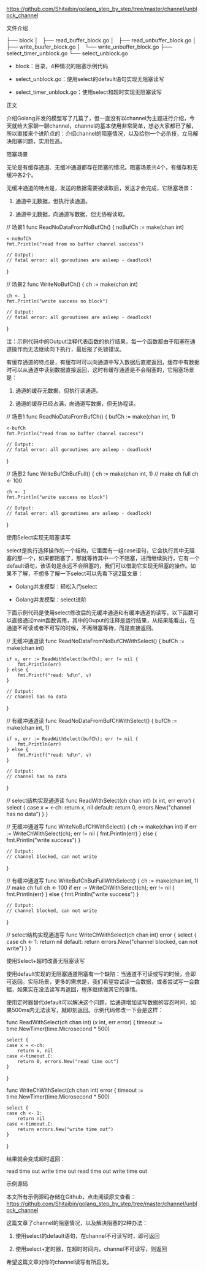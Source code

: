 https://github.com/Shitaibin/golang_step_by_step/tree/master/channel/unblock_channel



文件介绍

├── block
│   ├── read_buffer_block.go
│   ├── read_unbuffer_block.go
│   ├── write_buufer_block.go
│   └── write_unbuffer_block.go
├── select_timer_unblock.go
└── select_unblock.go


- block：目录，4种情况的阻塞示例代码

- select_unblock.go：使用select的default语句实现无阻塞读写

- select_timer_unblock.go：使用select和超时实现无阻塞读写

正文

介绍Golang并发的模型写了几篇了，但一直没有以channel为主题进行介绍，今天就给大家聊一聊channel，channel的基本使用非常简单，想必大家都已了解，所以直接来个进阶点的：介绍channel的阻塞情况，以及给你一个必杀技，立马解决阻塞问题，实用性高。

阻塞场景

无论是有缓存通道、无缓冲通道都存在阻塞的情况。阻塞场景共4个，有缓存和无缓冲各2个。

无缓冲通道的特点是，发送的数据需要被读取后，发送才会完成，它阻塞场景：

1. 通道中无数据，但执行读通道。

1. 通道中无数据，向通道写数据，但无协程读取。

// 场景1
func ReadNoDataFromNoBufCh() {
	noBufCh := make(chan int)

	<-noBufCh
	fmt.Println("read from no buffer channel success")

	// Output:
	// fatal error: all goroutines are asleep - deadlock!
}

// 场景2
func WriteNoBufCh() {
	ch := make(chan int)

	ch <- 1
	fmt.Println("write success no block")
	
	// Output:
	// fatal error: all goroutines are asleep - deadlock!
}

注：示例代码中的Output注释代表函数的执行结果，每一个函数都由于阻塞在通道操作而无法继续向下执行，最后报了死锁错误。

有缓存通道的特点是，有缓存时可以向通道中写入数据后直接返回，缓存中有数据时可以从通道中读到数据直接返回，这时有缓存通道是不会阻塞的，它阻塞场景是：

1. 通道的缓存无数据，但执行读通道。

1. 通道的缓存已经占满，向通道写数据，但无协程读。

// 场景1
func ReadNoDataFromBufCh() {
	bufCh := make(chan int, 1)

	<-bufCh
	fmt.Println("read from no buffer channel success")

	// Output:
	// fatal error: all goroutines are asleep - deadlock!
}

// 场景2
func WriteBufChButFull() {
	ch := make(chan int, 1)
	// make ch full
	ch <- 100

	ch <- 1
	fmt.Println("write success no block")
	
	// Output:
	// fatal error: all goroutines are asleep - deadlock!
}

使用Select实现无阻塞读写

select是执行选择操作的一个结构，它里面有一组case语句，它会执行其中无阻塞的那一个，如果都阻塞了，那就等待其中一个不阻塞，进而继续执行，它有一个default语句，该语句是永远不会阻塞的，我们可以借助它实现无阻塞的操作。如果不了解，不想多了解一下select可以先看下这2篇文章：

- Golang并发模型：轻松入门select

- Golang并发模型：select进阶

下面示例代码是使用select修改后的无缓冲通道和有缓冲通道的读写，以下函数可以直接通过main函数调用，其中的Ouput的注释是运行结果，从结果能看出，在通道不可读或者不可写的时候，不再阻塞等待，而是直接返回。

// 无缓冲通道读
func ReadNoDataFromNoBufChWithSelect() {
	bufCh := make(chan int)

	if v, err := ReadWithSelect(bufCh); err != nil {
		fmt.Println(err)
	} else {
		fmt.Printf("read: %d\n", v)
	}

	// Output:
	// channel has no data
}

// 有缓冲通道读
func ReadNoDataFromBufChWithSelect() {
	bufCh := make(chan int, 1)

	if v, err := ReadWithSelect(bufCh); err != nil {
		fmt.Println(err)
	} else {
		fmt.Printf("read: %d\n", v)
	}

	// Output:
	// channel has no data
}

// select结构实现通道读
func ReadWithSelect(ch chan int) (x int, err error) {
	select {
	case x = <-ch:
		return x, nil
	default:
		return 0, errors.New("channel has no data")
	}
}

// 无缓冲通道写
func WriteNoBufChWithSelect() {
	ch := make(chan int)
	if err := WriteChWithSelect(ch); err != nil {
		fmt.Println(err)
	} else {
		fmt.Println("write success")
	}

	// Output:
	// channel blocked, can not write
}

// 有缓冲通道写
func WriteBufChButFullWithSelect() {
	ch := make(chan int, 1)
	// make ch full
	ch <- 100
	if err := WriteChWithSelect(ch); err != nil {
		fmt.Println(err)
	} else {
		fmt.Println("write success")
	}

	// Output:
	// channel blocked, can not write
}

// select结构实现通道写
func WriteChWithSelect(ch chan int) error {
	select {
	case ch <- 1:
		return nil
	default:
		return errors.New("channel blocked, can not write")
	}
}

使用Select+超时改善无阻塞读写

使用default实现的无阻塞通道阻塞有一个缺陷：当通道不可读或写的时候，会即可返回。实际场景，更多的需求是，我们希望尝试读一会数据，或者尝试写一会数据，如果实在没法读写再返回，程序继续做其它的事情。

使用定时器替代default可以解决这个问题，给通道增加读写数据的容忍时间，如果500ms内无法读写，就即刻返回。示例代码修改一下会是这样：

func ReadWithSelect(ch chan int) (x int, err error) {
	timeout := time.NewTimer(time.Microsecond * 500)

	select {
	case x = <-ch:
		return x, nil
	case <-timeout.C:
		return 0, errors.New("read time out")
	}
}

func WriteChWithSelect(ch chan int) error {
	timeout := time.NewTimer(time.Microsecond * 500)

	select {
	case ch <- 1:
		return nil
	case <-timeout.C:
		return errors.New("write time out")
	}
}

结果就会变成超时返回：

read time out
write time out
read time out
write time out


示例源码

本文所有示例源码存储在Github，点击阅读原文查看：https://github.com/Shitaibin/golang_step_by_step/tree/master/channel/unblock_channel

这篇文章了channel的阻塞情况，以及解决阻塞的2种办法：

1. 使用select的default语句，在channel不可读写时，即可返回

1. 使用select+定时器，在超时时间内，channel不可读写，则返回

希望这篇文章对你的channel读写有所启发。